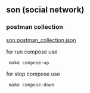 ## son (social network)
### postman collection
[son.postman_collection.json](son.postman_collection.json)

for run compose use 
```shell
 make compose-up 
```

for stop compose use
```shell
 make compose-down 
```